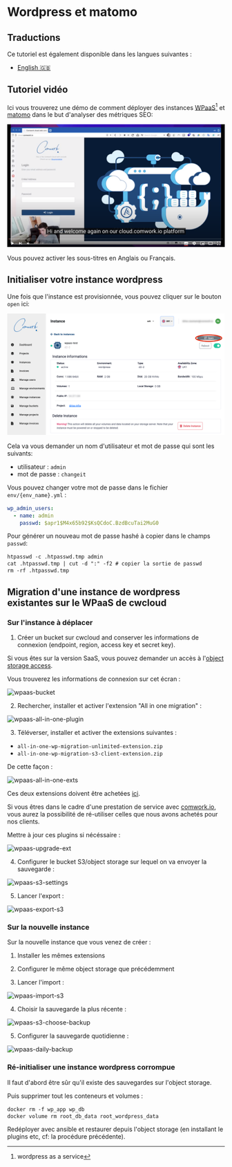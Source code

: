 # Wordpress et matomo

## Traductions

Ce tutoriel est également disponible dans les langues suivantes :
* [English 🇬🇧](../../wpaas_matomo.md)

## Tutoriel vidéo

Ici vous trouverez une démo de comment déployer des instances [WPaaS](../../../wpaas.md)[^1] et [matomo](../../../matomo.md) dans le but d'analyser des métriques SEO:

[![demo_wordpress_matomo](../../../img/demo_wordpress_matomo.png)](https://youtu.be/klVgXyELu10)

Vous pouvez activer les sous-titres en Anglais ou Français.

[^1]: wordpress as a service

## Initialiser votre instance wordpress

Une fois que l'instance est provisionnée, vous pouvez cliquer sur le bouton `open` ici:

![instance_open_link](../../../img/instance_open_link.png)

Cela va vous demander un nom d'utilisateur et mot de passe qui sont les suivants:

* utilisateur : `admin`
* mot de passe : `changeit`

Vous pouvez changer votre mot de passe dans le fichier `env/{env_name}.yml` :

```yaml
wp_admin_users:
  - name: admin
    passwd: $apr1$M4x65b92$KsQCdoC.BzdBcuTai2MuG0
```

Pour générer un nouveau mot de passe hashé à copier dans le champs `passwd`:

```shell
htpasswd -c .htpasswd.tmp admin
cat .htpasswd.tmp | cut -d ":" -f2 # copier la sortie de passwd
rm -rf .htpasswd.tmp
```

## Migration d'une instance de wordpress existantes sur le WPaaS de cwcloud

### Sur l'instance à déplacer

1. Créer un bucket sur cwcloud and conserver les informations de connexion (endpoint, region, access key et secret key).

Si vous êtes sur la version SaaS, vous pouvez demander un accès à l'[object storage access](../../../storage.md).

Vous trouverez les informations de connexion sur cet écran :

![wpaas-bucket](../../../../img/wpaas-bucket.png)

2. Rechercher, installer et activer l'extension "All in one migration" :

![wpaas-all-in-one-plugin](../../../../img/wpaas-all-in-one-plugin.png)

3. Téléverser, installer et activer the extensions suivantes :

* `all-in-one-wp-migration-unlimited-extension.zip`
* `all-in-one-wp-migration-s3-client-extension.zip`

De cette façon :

![wpaas-all-in-one-exts](../../../../img/wpaas-all-in-one-exts.png)

Ces deux extensions doivent être achetées [ici](https://servmask.com/).

Si vous êtres dans le cadre d'une prestation de service avec [comwork.io](https://www.comwork.io), vous aurez la possibilité de ré-utiliser celles que nous avons achetés pour nos clients.

Mettre à jour ces plugins si nécéssaire :

![wpaas-upgrade-ext](../../../../img/wpaas-upgrade-ext.png)

4. Configurer le bucket S3/object storage sur lequel on va envoyer la sauvegarde :

![wpaas-s3-settings](../../../../img/wpaas-s3-settings.png)

5. Lancer l'export :

![wpaas-export-s3](../../../../img/wpaas-export-s3.png)

### Sur la nouvelle instance

Sur la nouvelle instance que vous venez de créer : 

1. Installer les mêmes extensions

2. Configurer le même object storage que précédemment

3. Lancer l'import :

![wpaas-import-s3](../../../../img/wpaas-import-s3.png)

4. Choisir la sauvegarde la plus récente :

![wpaas-s3-choose-backup](../../../../img/wpaas-s3-choose-backup.png)

5. Configurer la sauvegarde quotidienne :

![wpaas-daily-backup](../../../../img/wpaas-daily-backup.png)

### Ré-initialiser une instance wordpress corrompue

Il faut d'abord être sûr qu'il existe des sauvegardes sur l'object storage.

Puis supprimer tout les conteneurs et volumes :

```shell
docker rm -f wp_app wp_db
docker volume rm root_db_data root_wordpress_data
```

Redéployer avec ansible et restaurer depuis l'object storage (en installant le plugins etc, cf: la procédure précédente).

